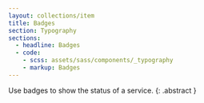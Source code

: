 ```yaml
---
layout: collections/item
title: Badges
section: Typography
sections:
  - headline: Badges
  - code:
    - scss: assets/sass/components/_typography
    - markup: Badges
---
```


Use badges to show the status of a service.
{: .abstract }
